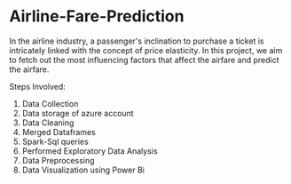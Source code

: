 # Airline-Fare-Prediction
In the airline industry, a passenger's inclination to purchase a ticket is intricately linked
with the concept of price elasticity. In this project, we aim to fetch out the most influencing factors that affect
the airfare and predict the airfare.

Steps Involved:
1. Data Collection
2. Data storage of azure account
3. Data Cleaning
4. Merged Dataframes
5. Spark-Sql queries
6. Performed Exploratory Data Analysis
7. Data Preprocessing
8. Data Visualization using Power Bi
